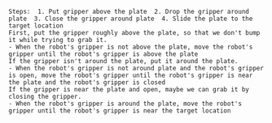 
    Steps:  1. Put gripper above the plate  2. Drop the gripper around plate  3. Close the gripper around plate  4. Slide the plate to the target location
    First, put the gripper roughly above the plate, so that we don't bump it while trying to grab it.
    - When the robot's gripper is not above the plate, move the robot's gripper until the robot's gripper is above the plate
    If the gripper isn't around the plate, put it around the plate.
    - When the robot's gripper is not around plate and the robot's gripper is open, move the robot's gripper until the robot's gripper is near the plate and the robot's gripper is closed
    If the gripper is near the plate and open, maybe we can grab it by closing the gripper.
    - When the robot's gripper is around the plate, move the robot's gripper until the robot's gripper is near the target location